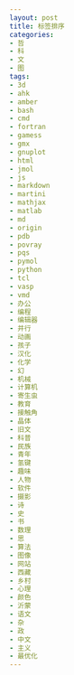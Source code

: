 ```yaml
---
layout: post
title: 标签排序
categories:
- 哲
- 科
- 文
- 图
tags:
- 3d
- ahk
- amber
- bash
- cmd
- fortran
- gamess
- gmx
- gnuplot
- html
- jmol
- js
- markdown
- martini
- mathjax
- matlab
- md
- origin
- pdb
- povray
- pqs
- pymol
- python
- tcl
- vasp
- vmd
- 办公
- 编程
- 编辑器
- 并行
- 动画
- 孩子
- 汉化
- 化学
- 幻
- 机械
- 计算机
- 寄生虫
- 教育
- 接触角
- 晶体
- 旧文
- 科普
- 民族
- 青年
- 氢键
- 趣味
- 人物
- 软件
- 摄影
- 诗
- 史
- 书
- 数理
- 思
- 算法
- 图像
- 网站
- 西藏
- 乡村
- 心理
- 颜色
- 沂蒙
- 语文
- 杂
- 政
- 中文
- 主义
- 最优化
---
```

